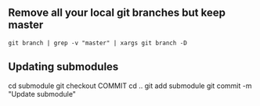 ## Remove all your local git branches but keep master

`git branch | grep -v "master" | xargs git branch -D` 

## Updating submodules
cd submodule
git checkout COMMIT
cd ..
git add submodule
git commit -m "Update submodule"

